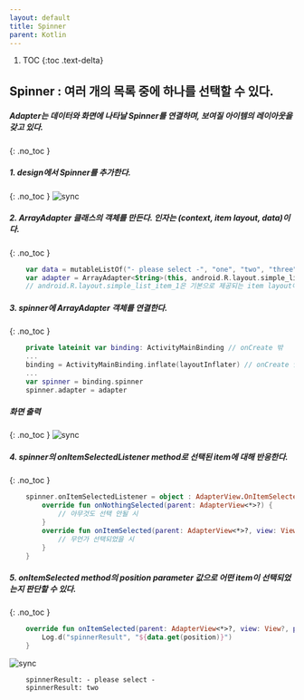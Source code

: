 ```yaml
---
layout: default
title: Spinner
parent: Kotlin
---
```


1. TOC
{:toc .text-delta} 

## Spinner : 여러 개의 목록 중에 하나를 선택할 수 있다.
##### Adapter는 데이터와 화면에 나타날 Spinner를 연결하며, 보여질 아이템의 레이아웃을 갖고 있다.
{: .no_toc }
<br/>

##### 1. design에서 Spinner를 추가한다.
{: .no_toc }
![sync](../images/spinner/spinner-locate.PNG)

##### 2. ArrayAdapter 클래스의 객체를 만든다. 인자는 (context, item layout, data)이다.
{: .no_toc }
```kotlin
    var data = mutableListOf("- please select -", "one", "two", "three")
    var adapter = ArrayAdapter<String>(this, android.R.layout.simple_list_item_1, data)
    // android.R.layout.simple_list_item_1은 기본으로 제공되는 item layout이다. 
```
##### 3. spinner에 ArrayAdapter 객체를 연결한다. 
{: .no_toc }
```kotlin
    private lateinit var binding: ActivityMainBinding // onCreate 밖
    ...
    binding = ActivityMainBinding.inflate(layoutInflater) // onCreate 안
    ...
    var spinner = binding.spinner
    spinner.adapter = adapter
```
##### 화면 출력
{: .no_toc }
![sync](../images/spinner/spinner-result1.PNG)
##### 4. spinner의 onItemSelectedListener method로 선택된 item에 대해 반응한다.
{: .no_toc }
```kotlin
    spinner.onItemSelectedListener = object : AdapterView.OnItemSelectedListener{
        override fun onNothingSelected(parent: AdapterView<*>?) {
            // 아무것도 선택 안될 시
        }
        override fun onItemSelected(parent: AdapterView<*>?, view: View?, position: Int, id: Long){
            // 무언가 선택되었을 시
        }
    }
```
##### 5. onItemSelected method의 position parameter 값으로 어떤 item이 선택되었는지 판단할 수 있다.
{: .no_toc }
```kotlin
    override fun onItemSelected(parent: AdapterView<*>?, view: View?, position: Int, id: Long){
        Log.d("spinnerResult", "${data.get(position)}")
    }
```
![sync](../images/spinner/spinner-result2.PNG)
```
    spinnerResult: - please select -
    spinnerResult: two
```

